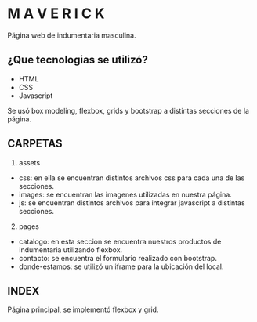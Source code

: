 # M A V E R I C K 

Página web de indumentaria masculina.

## ¿Que tecnologias se utilizó?

- HTML
- CSS
- Javascript

Se usó box modeling, flexbox, grids y bootstrap a distintas secciones de la página.

## CARPETAS

1. assets

- css: en ella se encuentran distintos archivos css para cada una de las secciones.
- images: se encuentran las imagenes utilizadas en nuestra página.
- js: se encuentran distintos archivos para integrar javascript a distintas secciones.

2. pages

- catalogo: en esta seccion se encuentra nuestros productos de indumentaria utilizando flexbox.
- contacto: se encuentra el formulario realizado con bootstrap.
- donde-estamos: se utilizó un iframe para la ubicación del local.

## INDEX

Página principal, se implementó flexbox y grid.  


<!-- INTEGRANTES:
- 
-
- -->


